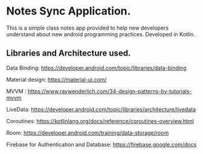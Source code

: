 # Notes Sync Application.

This is a simple class notes app provided to help new developers understand about new android  programming practices.
Developed in Kotlin.


## Libraries and Architecture used.

Data Binding:
https://developer.android.com/topic/libraries/data-binding

Material design:
https://material-ui.com/

MVVM :
https://www.raywenderlich.com/34-design-patterns-by-tutorials-mvvm


LiveData: 
https://developer.android.com/topic/libraries/architecture/livedata

Coroutines:
https://kotlinlang.org/docs/reference/coroutines-overview.html

Room:
https://developer.android.com/training/data-storage/room

Firebase for Authentication and Database:
https://firebase.google.com/docs
